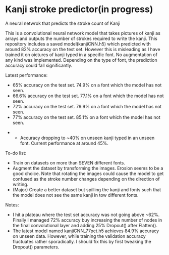 # Kanji stroke predictor(in progress)
 A neural netwrok that predicts the stroke count of Kanji

This is a convolutional neural network model that takes pictures of kanji as arrays and outputs the number of strokes required to write the kanji.
This repository includes a saved model(kanjiCNN.h5) which predicted with around 82% accuracy on the test set. However this is misleading as I have trained it on oictures of kanji typed in a specific font. No augmentation of any kind was implemented. Depending on the type of font, the prediction accuracy could fall significantly.

Latest performance:

- 65% accuracy on the test set. 74.9% on a font which the model has not seen.
- 66.6% accuracy on the test set. 77.1% on a font which the model has not seen.
- 72% accuracy on the test set. 79.9% on a font which the model has not seen.
- 77% accuracy on the test set. 85.1% on a font which the model has not seen.
* - Accuracy dropping to ~40% on unseen kanji typed in an unseen font. Current performance at around 45%.

To-do list:

- Train on datasets on more than SEVEN different fonts.
- Augment the dataset by transforming the images. Erosion seems to be a good choice. Note that rotating the images could cause the model to get confused as the stroke number changes depending on the direction of writing.
- (Major) Create a better dataset but spilling the kanji and fonts such that the model does not see the same kanji in tow different fonts.

Notes:
- I hit a plateau where the test set accuracy was not going above ~62%. Finally I managed 72% accuracy buy increasing the number of nodes in the final convolutional layer and adding 25% Dropout() after Flatten().
- The latest model named kanjiCNN_77pct.h5 achieves 84.9% accuracy on unseen data. However, while training the validation accuracy fluctuates rather sporadically. I should fix this by first tweaking the Dropout() parameters.